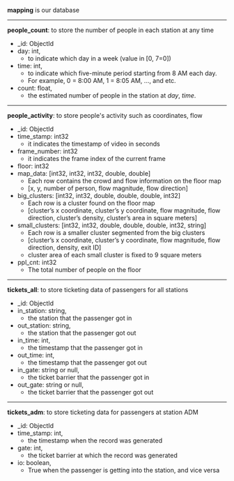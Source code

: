 **mapping** is our database
***
**people_count**: to store the number of people in each station at any time
* _id: ObjectId
* day: int, 
	* to indicate which day in a week (value in [0, 7=0])
* time: int, 
	* to indicate which five-minute period starting from 8 AM each day. 
	* For example, 0 = 8:00 AM, 1 = 8:05 AM, ..., and etc.
* count: float, 
	* the estimated number of people in the station at *day*, *time*.
***
**people_activity**: to store people's activity such as coordinates, flow
* _id: ObjectId
* time_stamp: int32
	* it indicates the timestamp of video in seconds
* frame_number: int32
	* it indicates the frame index of the current frame 
* floor: int32
* map_data: [int32, int32, int32, double, double]
	* Each row contains the crowd and flow information on the floor map
    * [x, y, number of person, flow magnitude, flow direction]
* big_clusters: [int32, int32, double, double, double, int32]
	* Each row is a cluster found on the floor map
    * [cluster’s x coordinate, cluster’s y coordinate, flow magnitude, flow direction, cluster’s density, cluster’s area in square meters] 
* small_clusters: [int32, int32, double, double, double, int32, string]
	* Each row is a smaller cluster segmented from the big clusters
    * [cluster’s x coordinate, cluster’s y coordinate, flow magnitude, flow direction, density, exit ID] 
    * cluster area of each small cluster is fixed to 9 square meters
* ppl_cnt: int32 
	* The total number of people on the floor
***
**tickets_all**: to store ticketing data of passengers for all stations
* _id: ObjectId
* in_station: string, 
	* the station that the passenger got in
* out_station: string, 
	* the station that the passenger got out
* in_time: int, 
	* the timestamp that the passenger got in
* out_time: int, 
	* the timestamp that the passenger got out
* in_gate: string or null, 
	* the ticket barrier that the passenger got in
* out_gate: string or null, 
	* the ticket barrier that the passenger got out
***
**tickets_adm**: to store ticketing data for passengers at station ADM
* _id: ObjectId
* time_stamp: int, 
	* the timestamp when the record was generated
* gate: int, 
	* the ticket barrier at which the record was generated
* io: boolean, 
	* True when the passenger is getting into the station, and vice versa

